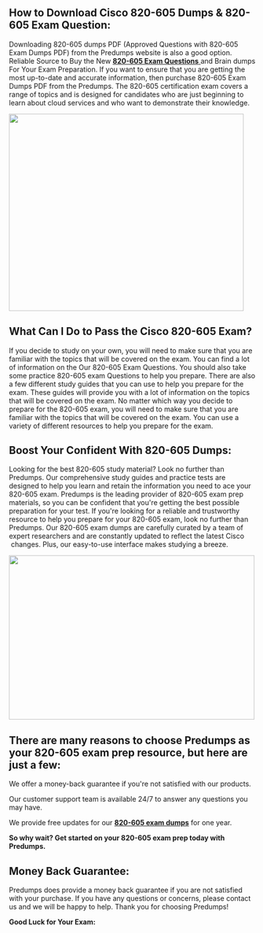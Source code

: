 <h2>How to Download Cisco 820-605 Dumps &amp; 820-605 Exam Question:</h2>
<p>Downloading 820-605 dumps PDF (Approved Questions with 820-605 Exam Dumps PDF) from the Predumps website is also a good option. Reliable Source to Buy the New <a href="https://predumps.com/dumps/820-605-pdf/"><strong>820-605 Exam Questions</strong> </a>and Brain dumps For Your Exam Preparation. If you want to ensure that you are getting the most up-to-date and accurate information, then purchase 820-605 Exam Dumps PDF from the Predumps. The 820-605 certification exam covers a range of topics and is designed for candidates who are just beginning to learn about cloud services and who want to demonstrate their knowledge.</p>
<p><img src="https://i.ibb.co/N7Dq9sM/predumps.png" alt="" width="478" height="401" /></p>
<h2>What Can I Do to Pass the Cisco 820-605 Exam?</h2>
<p>If you decide to study on your own, you will need to make sure that you are familiar with the topics that will be covered on the exam. You can find a lot of information on the Our 820-605 Exam Questions. You should also take some practice 820-605 exam Questions to help you prepare. There are also a few different study guides that you can use to help you prepare for the exam. These guides will provide you with a lot of information on the topics that will be covered on the exam. No matter which way you decide to prepare for the 820-605 exam, you will need to make sure that you are familiar with the topics that will be covered on the exam. You can use a variety of different resources to help you prepare for the exam.</p>
<h2>Boost Your Confident With 820-605 Dumps:</h2>
<p>Looking for the best 820-605 study material? Look no further than Predumps. Our comprehensive study guides and practice tests are designed to help you learn and retain the information you need to ace your 820-605 exam. Predumps is the leading provider of 820-605 exam prep materials, so you can be confident that you're getting the best possible preparation for your test. If you're looking for a reliable and trustworthy resource to help you prepare for your 820-605 exam, look no further than Predumps. Our 820-605 exam dumps are carefully curated by a team of expert researchers and are constantly updated to reflect the latest Cisco &nbsp;changes. Plus, our easy-to-use interface makes studying a breeze.</p>
<p><img src="https://i.ibb.co/YyMy9yb/Real-Exam-Dumps.png" alt="" width="500" height="334" /></p>
<h2>There are many reasons to choose Predumps as your 820-605 exam prep resource, but here are just a few:</h2>
<p>We offer a money-back guarantee if you're not satisfied with our products.</p>
<p>Our customer support team is available 24/7 to answer any questions you may have.</p>
<p>We provide free updates for our <strong><a href="https://predumps.com/dumps/820-605-pdf/">820-605 exam dumps</a></strong> for one year.</p>
<p><strong>So why wait? Get started on your 820-605 exam prep today with Predumps.</strong></p>
<h2>Money Back Guarantee:</h2>
<p>Predumps does provide a money back guarantee if you are not satisfied with your purchase. If you have any questions or concerns, please contact us and we will be happy to help. Thank you for choosing Predumps!</p>
<p><strong>Good Luck for Your Exam:</strong></p>

